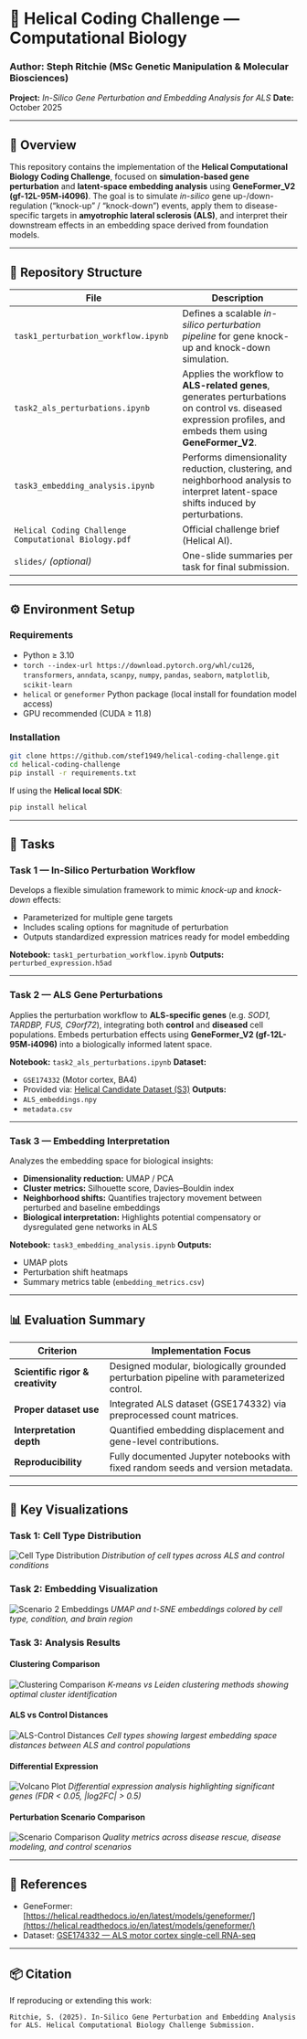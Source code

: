 # 🧬 Helical Coding Challenge — Computational Biology

### Author: **Steph Ritchie (MSc Genetic Manipulation & Molecular Biosciences)**

**Project:** *In-Silico Gene Perturbation and Embedding Analysis for ALS*
**Date:** October 2025

---

## 📖 Overview

This repository contains the implementation of the **Helical Computational Biology Coding Challenge**, focused on **simulation-based gene perturbation** and **latent-space embedding analysis** using **GeneFormer_V2 (gf-12L-95M-i4096)**.
The goal is to simulate *in-silico* gene up-/down-regulation (“knock-up” / “knock-down”) events, apply them to disease-specific targets in **amyotrophic lateral sclerosis (ALS)**, and interpret their downstream effects in an embedding space derived from foundation models.

---

## 🧩 Repository Structure

| File                                                 | Description                                                                                                                                                  |
| ---------------------------------------------------- | ------------------------------------------------------------------------------------------------------------------------------------------------------------ |
| `task1_perturbation_workflow.ipynb`                  | Defines a scalable *in-silico perturbation pipeline* for gene knock-up and knock-down simulation.                                                            |
| `task2_als_perturbations.ipynb`                      | Applies the workflow to **ALS-related genes**, generates perturbations on control vs. diseased expression profiles, and embeds them using **GeneFormer_V2**. |
| `task3_embedding_analysis.ipynb`                     | Performs dimensionality reduction, clustering, and neighborhood analysis to interpret latent-space shifts induced by perturbations.                          |
| `Helical Coding Challenge Computational Biology.pdf` | Official challenge brief (Helical AI).                                                                                                                       |
| `slides/` *(optional)*                               | One-slide summaries per task for final submission.                                                                                                           |

---

## ⚙️ Environment Setup

### Requirements

* Python ≥ 3.10
* `torch --index-url https://download.pytorch.org/whl/cu126`, `transformers`, `anndata`, `scanpy`, `numpy`, `pandas`, `seaborn`, `matplotlib`, `scikit-learn`
* `helical` or `geneformer` Python package (local install for foundation model access)
* GPU recommended (CUDA ≥ 11.8)

### Installation

```bash
git clone https://github.com/stef1949/helical-coding-challenge.git
cd helical-coding-challenge
pip install -r requirements.txt
```

If using the **Helical local SDK**:

```bash
pip install helical
```

---

## 🧠 Tasks

### **Task 1 — In-Silico Perturbation Workflow**

Develops a flexible simulation framework to mimic *knock-up* and *knock-down* effects:

* Parameterized for multiple gene targets
* Includes scaling options for magnitude of perturbation
* Outputs standardized expression matrices ready for model embedding

**Notebook:** `task1_perturbation_workflow.ipynb`
**Outputs:** `perturbed_expression.h5ad`

---

### **Task 2 — ALS Gene Perturbations**

Applies the perturbation workflow to **ALS-specific genes** (e.g. *SOD1, TARDBP, FUS, C9orf72*), integrating both **control** and **diseased** cell populations.
Embeds perturbation effects using **GeneFormer_V2 (gf-12L-95M-i4096)** into a biologically informed latent space.

**Notebook:** `task2_als_perturbations.ipynb`
**Dataset:**

* `GSE174332` (Motor cortex, BA4)
* Provided via:
  [Helical Candidate Dataset (S3)](https://s3.eu-west-2.amazonaws.com/helical-candidate-datasets/counts_combined_filtered_BA4...)
  **Outputs:**
* `ALS_embeddings.npy`
* `metadata.csv`

---

### **Task 3 — Embedding Interpretation**

Analyzes the embedding space for biological insights:

* **Dimensionality reduction:** UMAP / PCA
* **Cluster metrics:** Silhouette score, Davies–Bouldin index
* **Neighborhood shifts:** Quantifies trajectory movement between perturbed and baseline embeddings
* **Biological interpretation:** Highlights potential compensatory or dysregulated gene networks in ALS

**Notebook:** `task3_embedding_analysis.ipynb`
**Outputs:**

* UMAP plots
* Perturbation shift heatmaps
* Summary metrics table (`embedding_metrics.csv`)

---

## 📊 Evaluation Summary

| Criterion                         | Implementation Focus                                                                      |
| --------------------------------- | ----------------------------------------------------------------------------------------- |
| **Scientific rigor & creativity** | Designed modular, biologically grounded perturbation pipeline with parameterized control. |
| **Proper dataset use**            | Integrated ALS dataset (GSE174332) via preprocessed count matrices.                       |
| **Interpretation depth**          | Quantified embedding displacement and gene-level contributions.                           |
| **Reproducibility**               | Fully documented Jupyter notebooks with fixed random seeds and version metadata.          |

---

## 🧪 Key Visualizations

### Task 1: Cell Type Distribution
![Cell Type Distribution](./third%20attempt/outputs/images/task3_celltype_distribution.png)
*Distribution of cell types across ALS and control conditions*

### Task 2: Embedding Visualization
![Scenario 2 Embeddings](./third%20attempt/outputs/task3_scenario1_disease_rescue_disease_rescue_embeddings.png)
*UMAP and t-SNE embeddings colored by cell type, condition, and brain region*

### Task 3: Analysis Results

#### Clustering Comparison
![Clustering Comparison](./third%20attempt/outputs/images/task3_clustering_comparison.png)
*K-means vs Leiden clustering methods showing optimal cluster identification*

#### ALS vs Control Distances
![ALS-Control Distances](./third%20attempt/outputs/task3_als_control_distances.png)
*Cell types showing largest embedding space distances between ALS and control populations*

#### Differential Expression
![Volcano Plot](./third%20attempt/outputs/task3_volcano_plot.png)
*Differential expression analysis highlighting significant genes (FDR < 0.05, |log2FC| > 0.5)*

#### Perturbation Scenario Comparison
![Scenario Comparison](./third%20attempt/outputs/task3_scenario_comparison.png)
*Quality metrics across disease rescue, disease modeling, and control scenarios*

---

## 🧭 References

* GeneFormer: [https://helical.readthedocs.io/en/latest/models/geneformer/](https://helical.readthedocs.io/en/latest/models/geneformer/)
* Dataset: [GSE174332 — ALS motor cortex single-cell RNA-seq](https://www.ncbi.nlm.nih.gov/geo/query/acc.cgi?acc=GSE174332)

---

## 📦 Citation

If reproducing or extending this work:

```
Ritchie, S. (2025). In-Silico Gene Perturbation and Embedding Analysis for ALS. Helical Computational Biology Challenge Submission.
```